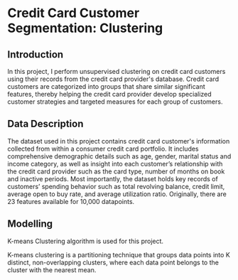 # Credit Card Customer Segmentation: Clustering
## Introduction
In this project, I perform unsupervised clustering on credit card customers using their records from the credit card provider's database. Credit card customers are categorized into groups that share similar significant features, thereby helping the credit card provider develop specialized customer strategies and targeted measures for each group of customers. 

## Data Description
The dataset used in this project contains credit card customer's information collected from within a consumer credit card portfolio. It includes comprehensive demographic details such as age, gender, marital status and income category, as well as insight into each customer’s relationship with the credit card provider such as the card type, number of months on book and inactive periods. Most importantly, the dataset holds key records of customers’ spending behavior such as total revolving balance, credit limit, average open to buy rate, and average utilization ratio. Originally, there are 23 features available for 10,000 datapoints. 

## Modelling
K-means Clustering algorithm is used for this project. 

K-means clustering is a partitioning technique that groups data points into K distinct, non-overlapping clusters, where each data point belongs to the cluster with the nearest mean.
